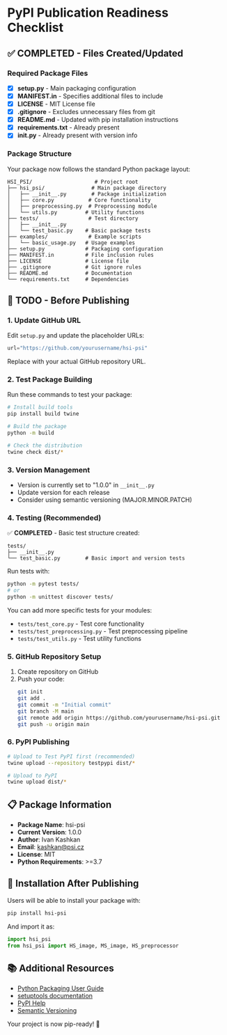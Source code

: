 # PyPI Publication Readiness Checklist

## ✅ COMPLETED - Files Created/Updated

### Required Package Files
- [x] **setup.py** - Main packaging configuration
- [x] **MANIFEST.in** - Specifies additional files to include
- [x] **LICENSE** - MIT License file
- [x] **.gitignore** - Excludes unnecessary files from git
- [x] **README.md** - Updated with pip installation instructions
- [x] **requirements.txt** - Already present
- [x] **__init__.py** - Already present with version info

### Package Structure
Your package now follows the standard Python package layout:
```
HSI_PSI/                    # Project root
├── hsi_psi/               # Main package directory
│   ├── __init__.py        # Package initialization
│   ├── core.py           # Core functionality
│   ├── preprocessing.py  # Preprocessing module
│   └── utils.py         # Utility functions
├── tests/                # Test directory
│   ├── __init__.py
│   └── test_basic.py    # Basic package tests
├── examples/             # Example scripts
│   └── basic_usage.py   # Usage examples
├── setup.py             # Packaging configuration
├── MANIFEST.in          # File inclusion rules
├── LICENSE              # License file
├── .gitignore           # Git ignore rules
├── README.md            # Documentation
└── requirements.txt     # Dependencies
```

## 🔄 TODO - Before Publishing

### 1. Update GitHub URL
Edit `setup.py` and update the placeholder URLs:
```python
url="https://github.com/yourusername/hsi-psi"
```
Replace with your actual GitHub repository URL.

### 2. Test Package Building
Run these commands to test your package:
```bash
# Install build tools
pip install build twine

# Build the package
python -m build

# Check the distribution
twine check dist/*
```

### 3. Version Management
- Version is currently set to "1.0.0" in `__init__.py`
- Update version for each release
- Consider using semantic versioning (MAJOR.MINOR.PATCH)

### 4. Testing (Recommended)
✅ **COMPLETED** - Basic test structure created:
```
tests/
├── __init__.py
└── test_basic.py        # Basic import and version tests
```

Run tests with:
```bash
python -m pytest tests/
# or
python -m unittest discover tests/
```

You can add more specific tests for your modules:
- `tests/test_core.py` - Test core functionality
- `tests/test_preprocessing.py` - Test preprocessing pipeline
- `tests/test_utils.py` - Test utility functions

### 5. GitHub Repository Setup
1. Create repository on GitHub
2. Push your code:
   ```bash
   git init
   git add .
   git commit -m "Initial commit"
   git branch -M main
   git remote add origin https://github.com/yourusername/hsi-psi.git
   git push -u origin main
   ```

### 6. PyPI Publishing
```bash
# Upload to Test PyPI first (recommended)
twine upload --repository testpypi dist/*

# Upload to PyPI
twine upload dist/*
```

## 📋 Package Information

- **Package Name**: hsi-psi
- **Current Version**: 1.0.0
- **Author**: Ivan Kashkan
- **Email**: kashkan@psi.cz
- **License**: MIT
- **Python Requirements**: >=3.7

## 🎯 Installation After Publishing

Users will be able to install your package with:
```bash
pip install hsi-psi
```

And import it as:
```python
import hsi_psi
from hsi_psi import HS_image, MS_image, HS_preprocessor
```

## 📚 Additional Resources

- [Python Packaging User Guide](https://packaging.python.org/)
- [setuptools documentation](https://setuptools.readthedocs.io/)
- [PyPI Help](https://pypi.org/help/)
- [Semantic Versioning](https://semver.org/)

Your project is now pip-ready! 🎉
